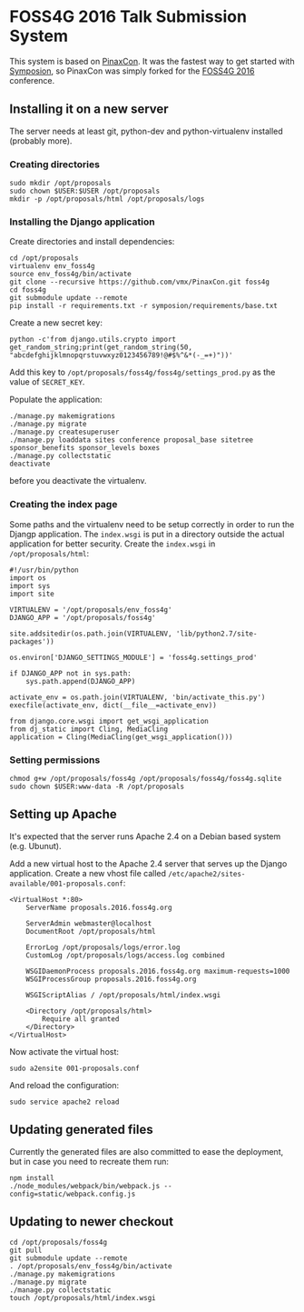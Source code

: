 FOSS4G 2016 Talk Submission System
==================================

This system is based on [PinaxCon](https://github.com/pinax/PinaxCon). It was the fastest way to get started with [Symposion](https://github.com/pinax/symposion), so PinaxCon was simply forked for the [FOSS4G 2016](http://2016.foss4g.org/) conference.


Installing it on a new server
-----------------------------

The server needs at least git, python-dev and python-virtualenv installed (probably more).

### Creating directories

    sudo mkdir /opt/proposals
    sudo chown $USER:$USER /opt/proposals
    mkdir -p /opt/proposals/html /opt/proposals/logs


### Installing the Django application

Create directories and install dependencies:

    cd /opt/proposals
    virtualenv env_foss4g
    source env_foss4g/bin/activate
    git clone --recursive https://github.com/vmx/PinaxCon.git foss4g
    cd foss4g
    git submodule update --remote
    pip install -r requirements.txt -r symposion/requirements/base.txt

Create a new secret key:

    python -c'from django.utils.crypto import get_random_string;print(get_random_string(50, "abcdefghijklmnopqrstuvwxyz0123456789!@#$%^&*(-_=+)"))'

Add this key to `/opt/proposals/foss4g/foss4g/settings_prod.py` as the value of `SECRET_KEY`.

Populate the application:

    ./manage.py makemigrations
    ./manage.py migrate
    ./manage.py createsuperuser
    ./manage.py loaddata sites conference proposal_base sitetree sponsor_benefits sponsor_levels boxes
    ./manage.py collectstatic
    deactivate

before you deactivate the virtualenv.


### Creating the index page

Some paths and the virtualenv need to be setup correctly in order to run the Djangp application. The `index.wsgi` is put in a directory outside the actual application for better security. Create the `index.wsgi` in `/opt/proposals/html`:

```
#!/usr/bin/python
import os
import sys
import site

VIRTUALENV = '/opt/proposals/env_foss4g'
DJANGO_APP = '/opt/proposals/foss4g'

site.addsitedir(os.path.join(VIRTUALENV, 'lib/python2.7/site-packages'))

os.environ['DJANGO_SETTINGS_MODULE'] = 'foss4g.settings_prod'

if DJANGO_APP not in sys.path:
    sys.path.append(DJANGO_APP)

activate_env = os.path.join(VIRTUALENV, 'bin/activate_this.py')
execfile(activate_env, dict(__file__=activate_env))

from django.core.wsgi import get_wsgi_application
from dj_static import Cling, MediaCling
application = Cling(MediaCling(get_wsgi_application()))
```


### Setting permissions

    chmod g+w /opt/proposals/foss4g /opt/proposals/foss4g/foss4g.sqlite
    sudo chown $USER:www-data -R /opt/proposals


Setting up Apache
-----------------

It's expected that the server runs Apache 2.4 on a Debian based system (e.g. Ubunut).

Add a new virtual host to the Apache 2.4 server that serves up the Django application.
Create a new vhost file called `/etc/apache2/sites-available/001-proposals.conf`:

```
<VirtualHost *:80>
    ServerName proposals.2016.foss4g.org

    ServerAdmin webmaster@localhost
    DocumentRoot /opt/proposals/html

    ErrorLog /opt/proposals/logs/error.log
    CustomLog /opt/proposals/logs/access.log combined

    WSGIDaemonProcess proposals.2016.foss4g.org maximum-requests=1000
    WSGIProcessGroup proposals.2016.foss4g.org

    WSGIScriptAlias / /opt/proposals/html/index.wsgi

    <Directory /opt/proposals/html>
        Require all granted
    </Directory>
</VirtualHost>
```

Now activate the virtual host:

    sudo a2ensite 001-proposals.conf

And reload the configuration:

    sudo service apache2 reload


Updating generated files
------------------------

Currently the generated files are also committed to ease the deployment, but in case you
need to recreate them run:

    npm install
    ./node_modules/webpack/bin/webpack.js --config=static/webpack.config.js


Updating to newer checkout
--------------------------

    cd /opt/proposals/foss4g
    git pull
    git submodule update --remote
    . /opt/proposals/env_foss4g/bin/activate
    ./manage.py makemigrations
    ./manage.py migrate
    ./manage.py collectstatic
    touch /opt/proposals/html/index.wsgi
